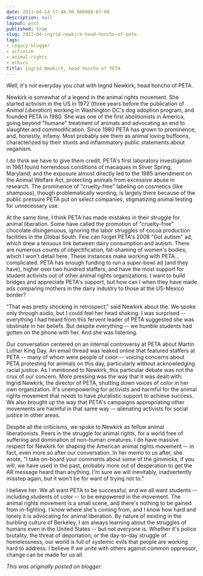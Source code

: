 ```yaml
---
date: 2021-04-14 17:48:00.006000-07:00
description: null
layout: post
published: true
slug: 2021-04-ingrid-newkirk-head-honcho-of-peta
tags:
- legacy-blogger
- activism
- animal-rights
- ethics
title: Ingrid Newkirk, head honcho of PETA
---
```




Well, it's not everyday you chat with Ingrid Newkirk, head honcho of PETA.

Newkirk is somewhat of a legend in the animal rights movement. She started activism in the US in 1972 (three years before the publication of *Animal Liberation*) working in Washington DC's dog adoption program, and founded PETA in 1980. She was one of the first abolitionists in America, going beyond "humane" treatment of animals and advocating an end to slaughter and commodification. Since 1980 PETA has grown to prominence, and, honestly, infamy. Most probably see them as animal loving buffoons, characterized by their stunts and inflammatory public statements about veganism.

I do think we have to give them credit. PETA's first laboratory investigation in 1981 found horrendous conditions of macaques in Silver Spring, Maryland; and the exposure almost directly led to the 1985 amendment on the Animal Welfare Act, protecting animals from excessive abuse in research. The prominence of "cruelty-free" labeling on cosmetics (like shampoos), though problematically wording, is largely there because of the public pressure PETA put on select companies, stigmatizing animal testing for unnecessary use.

At the same time, I think PETA has made mistakes in their struggle for animal liberation. Some have called the promotion of "cruelty-free" chocolate disingenuous, ignoring the labor struggles of cocoa production facilities in the Global South. Few can forget PETA's 2008 "Got autism" ad, which drew a tenuous link between dairy consumption and autism. There are numerous counts of objectification, fat-shaming of women's bodies, which I won't detail here. These instances make working with PETA... complicated. PETA has enough
funding to run a super-bowl ad (and they have), higher over two hundred
staffers, and have the most support for student activists out of other
animal rights organizations. I want to build bridges and appreciate PETA's support, but how can I when they have made ads comparing mothers in the dairy industry to those at the US-Mexico border?  


"That was pretty shocking in retrospect," said Newkirk about the. We spoke only
through audio, but I could feel her head shaking. I was surprised --
everything I had heard from this fervent leader of PETA suggested she was obstinate in her beliefs. But despite everything -- we humble students had gotten on the phone with her. And she was listening.

Our conversation centered on an internal controversy at PETA about Martin Luther King Day. An email thread was leaked online that featured staffers at PETA -- many of whom were people of color -- voicing concerns about PETA protesting for animals on this day, particularly without acknowledging racial justice. As I mentioned to Newkirk, this particular debate was not the crux of our concern. More pressing was the way that it was dealt with: Ingrid Newkirk, the director of PETA, shutting down voices of color in her own organization. It's unempowering for activists and harmful for the animal rights movement that *needs* to have pluralistic support to achieve success. We also brought up the way that PETA's campaigns appropriating other movements are harmful in that same way -- alienating activists for social justice in other areas.

Despite all the criticisms, we spoke to Newkirk as fellow animal liberationists. Peers in the struggle for animal rights, for a world free of suffering and domination of non-human creatures. I do have massive respect for Newkirk for shaping the American animal rights movement -- in fact, even more so after our conversation. In her memo to us after, she wrote, "I take on-board your comments about some of the gimmicks, if you will, we have used in the past, probably more out of desperation to get the AR message heard than anything. I'm sure we will inevitably, inadvertently misstep again, but it won't be for want of trying not to."

I believe her. We all want PETA to be successful, and we all want students -- including students of color -- to be empowered in the movement. The animal rights movement is a small scene, and there's nothing to be gained from in-fighting. I know where she's coming from, and I know how hard and lonely it is advocating for animal liberation. By nature of existing in the burbling culture of Berkeley, I
am always learning about the struggles of humans even in the United States -- but not everyone is. Whether it's police brutality, the threat of
deportation, or the day-to-day struggle of homelessness, our world is
full of systemic evils that people are working hard to address. I believe if we unite with others against common oppressor, change can be made for us all.

*This was originally posted on blogger.*
